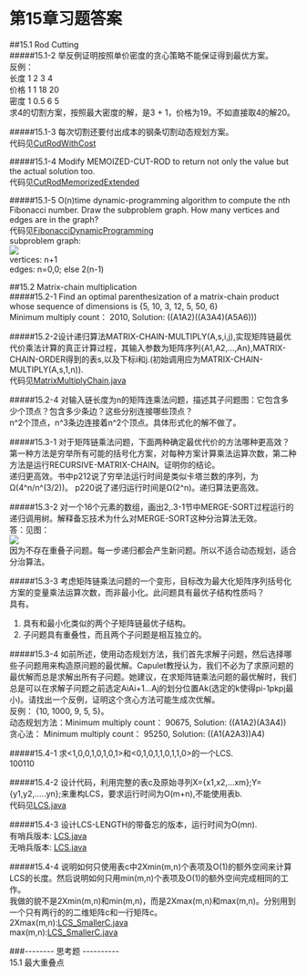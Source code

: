第15章习题答案
=
##15.1 Rod Cutting  
#####15.1-2 举反例证明按照单价密度的贪心策略不能保证得到最优方案。  
反例：  
长度 1 2 3 4  
价格 1 1 18 20  
密度 1 0.5 6 5  
求4的切割方案，按照最大密度的解，是3 + 1，价格为19。不如直接取4的解20。  

#####15.1-3 每次切割还要付出成本的钢条切割动态规划方案。  
代码见[CutRodWithCost](https://github.com/zhuxiuwei/CLRS/blob/master/src/chap15_DynamicProgramming/CutRodWithCost.java)  

#####15.1-4 Modify MEMOIZED-CUT-ROD to return not only the value but the actual solution too.  
代码见[CutRodMemorizedExtended](https://github.com/zhuxiuwei/CLRS/blob/master/src/chap15_DynamicProgramming/CutRodMemorizedExtended.java)  

#####15.1-5 O(n)time dynamic-programming algorithm to compute the nth Fibonacci number. Draw the subproblem graph. How many vertices and edges are in the graph?  
代码见[FibonacciDynamicProgramming](https://github.com/zhuxiuwei/CLRS/blob/master/src/chap15_DynamicProgramming/FibonacciDynamicProgramming.java)  
subproblem graph:  
![](https://github.com/zhuxiuwei/CLRS/blob/master/Images/15.1-5.png)  
vertices: n+1  
edges: n=0,0; else 2(n-1)  

##15.2 Matrix-chain multiplication  
#####15.2-1 Find an optimal parenthesization of a matrix-chain product whose sequence of dimensions is {5, 10, 3, 12, 5, 50, 6}  
Minimum multiply count： 2010, Solution: ((A1A2)((A3A4)(A5A6)))  

#####15.2-2设计递归算法MATRIX-CHAIN-MULTIPLY(A,s,i,j),实现矩阵链最优代价乘法计算的真正计算过程，其输入参数为矩阵序列{A1,A2,...,An},MATRIX-CHAIN-ORDER得到的表s,以及下标i和j.(初始调用应为MATRIX-CHAIN-MULTIPLY(A,s,1,n)).  
代码见[MatrixMultiplyChain.java](https://github.com/zhuxiuwei/CLRS/blob/master/src/chap15_DynamicProgramming/MatrixMultiplyChain.java#L17)  

#####15.2-4 对输入链长度为n的矩阵连乘法问题，描述其子问题图：它包含多少个顶点？包含多少条边？这些分别连接哪些顶点？  
n^2个顶点，n^3条边连接着n^2个顶点。具体形式化的解不做了。  

#####15.3-1 对于矩阵链乘法问题，下面两种确定最优代价的方法哪种更高效？第一种方法是穷举所有可能的括号化方案，对每种方案计算乘法运算次数，第二种方法是运行RECURSIVE-MATRIX-CHAIN。证明你的结论。  
递归更高效。书中p212说了穷举法运行时间是类似卡塔兰数的序列，为Ω(4^n/n^(3/2))。 p220说了递归运行时间是Ω(2^n)。递归算法更高效。

#####15.3-2 对一个16个元素的数组，画出2,.3-1节中MERGE-SORT过程运行的递归调用树。解释备忘技术为什么对MERGE-SORT这种分治算法无效。  
答：见图：  
![](https://github.com/zhuxiuwei/CLRS/blob/master/Images/15.3-2.png)  
因为不存在重叠子问题。每一步递归都会产生新问题。所以不适合动态规划，适合分治算法。  

#####15.3-3 考虑矩阵链乘法问题的一个变形，目标改为最大化矩阵序列括号化方案的变量乘法运算次数，而非最小化。此问题具有最优子结构性质吗？  
具有。  
1. 具有和最小化类似的两个子矩阵链最优子结构。  
2. 子问题具有重叠性，而且两个子问题是相互独立的。    

#####15.3-4 如前所述，使用动态规划方法，我们首先求解子问题，然后选择哪些子问题用来构造原问题的最优解。Capulet教授认为，我们不必为了求原问题的最优解而总是求解出所有子问题。她建议，在求矩阵链乘法问题的最优解时，我们总是可以在求解子问题之前选定AiAi+1...Aj的划分位置Ak(选定的k使得pi-1pkpj最小)。请找出一个反例，证明这个贪心方法可能生成次优解。  
反例： {10, 1000, 9, 5, 5}。  
动态规划方法：Minimum multiply count： 90675, Solution: ((A1A2)(A3A4))  
贪心法： Minimum multiply count： 95250, Solution: ((A1(A2A3))A4)  

#####15.4-1 求<1,0,0,1,0,1,0,1>和<0,1,0,1,1,0,1,1,0>的一个LCS.  
100110  

#####15.4-2 设计代码，利用完整的表c及原始寻列X={x1,x2,...xm};Y={y1,y2,.....yn};来重构LCS，要求运行时间为O(m+n),不能使用表b.  
代码见[LCS.java](https://github.com/zhuxiuwei/CLRS/blob/master/src/chap15_DynamicProgramming/LCS.java#L70)  

#####15.4-3 设计LCS-LENGTH的带备忘的版本，运行时间为O(mn).  
有哨兵版本: [LCS.java](https://github.com/zhuxiuwei/CLRS/blob/master/src/chap15_DynamicProgramming/LCS.java#L96)  
无哨兵版本: [LCS.java](https://github.com/zhuxiuwei/CLRS/blob/master/src/chap15_DynamicProgramming/LCS.java#L133)  

#####15.4-4  说明如何只使用表c中2Xmin(m,n)个表项及O(1)的额外空间来计算LCS的长度。然后说明如何只用min(m,n)个表项及O(1)的额外空间完成相同的工作。  
我做的貌不是2Xmin(m,n)和min(m,n)，而是2Xmax(m,n)和max(m,n)。分别用到一个只有两行的的二维矩阵c和一行矩阵c。  
2Xmax(m,n):[LCS_SmallerC.java](https://github.com/zhuxiuwei/CLRS/blob/master/src/chap15_DynamicProgramming/LCS_SmallerC.java#L12)  
max(m,n):[LCS_SmallerC.java](https://github.com/zhuxiuwei/CLRS/blob/master/src/chap15_DynamicProgramming/LCS_SmallerC.java#L55)  

###-------- 思考题 ----------  
15.1 最大重叠点  